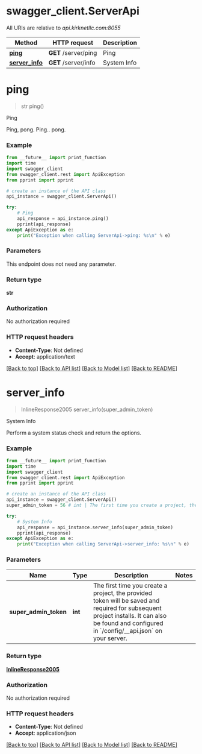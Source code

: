 # swagger_client.ServerApi

All URIs are relative to *api.kirknetllc.com:8055*

Method | HTTP request | Description
------------- | ------------- | -------------
[**ping**](ServerApi.md#ping) | **GET** /server/ping | Ping
[**server_info**](ServerApi.md#server_info) | **GET** /server/info | System Info

# **ping**
> str ping()

Ping

Ping, pong. Ping.. pong.

### Example
```python
from __future__ import print_function
import time
import swagger_client
from swagger_client.rest import ApiException
from pprint import pprint

# create an instance of the API class
api_instance = swagger_client.ServerApi()

try:
    # Ping
    api_response = api_instance.ping()
    pprint(api_response)
except ApiException as e:
    print("Exception when calling ServerApi->ping: %s\n" % e)
```

### Parameters
This endpoint does not need any parameter.

### Return type

**str**

### Authorization

No authorization required

### HTTP request headers

 - **Content-Type**: Not defined
 - **Accept**: application/text

[[Back to top]](#) [[Back to API list]](../README.md#documentation-for-api-endpoints) [[Back to Model list]](../README.md#documentation-for-models) [[Back to README]](../README.md)

# **server_info**
> InlineResponse2005 server_info(super_admin_token)

System Info

Perform a system status check and return the options.

### Example
```python
from __future__ import print_function
import time
import swagger_client
from swagger_client.rest import ApiException
from pprint import pprint

# create an instance of the API class
api_instance = swagger_client.ServerApi()
super_admin_token = 56 # int | The first time you create a project, the provided token will be saved and required for subsequent project installs. It can also be found and configured in `/config/__api.json` on your server.

try:
    # System Info
    api_response = api_instance.server_info(super_admin_token)
    pprint(api_response)
except ApiException as e:
    print("Exception when calling ServerApi->server_info: %s\n" % e)
```

### Parameters

Name | Type | Description  | Notes
------------- | ------------- | ------------- | -------------
 **super_admin_token** | **int**| The first time you create a project, the provided token will be saved and required for subsequent project installs. It can also be found and configured in &#x60;/config/__api.json&#x60; on your server. | 

### Return type

[**InlineResponse2005**](InlineResponse2005.md)

### Authorization

No authorization required

### HTTP request headers

 - **Content-Type**: Not defined
 - **Accept**: application/json

[[Back to top]](#) [[Back to API list]](../README.md#documentation-for-api-endpoints) [[Back to Model list]](../README.md#documentation-for-models) [[Back to README]](../README.md)

